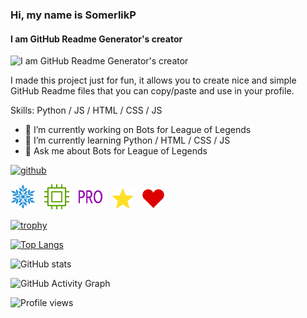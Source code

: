 ### Hi, my name is SomerlikP
#### I am GitHub Readme Generator's creator
![I am GitHub Readme Generator's creator](https://arturssmirnovs.github.io/github-profile-readme-generator/images/banner.png)

I made this project just for fun, it allows you to create nice and simple GitHub Readme files that you can copy/paste and use in your profile.

Skills: Python / JS / HTML / CSS / JS

- 🔭 I’m currently working on Bots for League of Legends 
- 🌱 I’m currently learning Python / HTML / CSS / JS 
- 💬 Ask me about Bots for League of Legends 


[<img src='https://cdn.jsdelivr.net/npm/simple-icons@3.0.1/icons/github.svg' alt='github' height='40'>](https://github.com/SomerlikP)  

<a href='https://archiveprogram.github.com/'><img src='https://raw.githubusercontent.com/acervenky/animated-github-badges/master/assets/acbadge.gif' width='40' height='40'></a> <a href='https://docs.github.com/en/developers'><img src='https://raw.githubusercontent.com/acervenky/animated-github-badges/master/assets/devbadge.gif' width='40' height='40'></a> <a href='https://github.com/pricing'><img src='https://raw.githubusercontent.com/acervenky/animated-github-badges/master/assets/pro.gif' width='40' height='40'></a> <a href='https://stars.github.com/'><img src='https://raw.githubusercontent.com/acervenky/animated-github-badges/master/assets/starbadge.gif' width='35' height='35'></a> <a href='https://docs.github.com/en/github/supporting-the-open-source-community-with-github-sponsors'><img src='https://raw.githubusercontent.com/acervenky/animated-github-badges/master/assets/sponsorbadge.gif' width='35' height='35'></a> 

[![trophy](https://github-profile-trophy.vercel.app/?username=SomerlikP)](https://github.com/ryo-ma/github-profile-trophy)

[![Top Langs](https://github-readme-stats.vercel.app/api/top-langs/?username=SomerlikP)](https://github.com/anuraghazra/github-readme-stats)

![GitHub stats](https://github-readme-stats.vercel.app/api?username=SomerlikP&show_icons=true)  

![GitHub Activity Graph](https://activity-graph.herokuapp.com/graph?username=SomerlikP)  

![Profile views](https://gpvc.arturio.dev/SomerlikP)  
